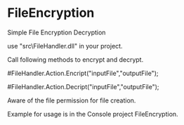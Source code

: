# FileEncryption
Simple File Encryption Decryption 

use "src\FileHandler.dll" in your project.

Call following methods to encrypt and decrypt.

#FileHandler.Action.Encript("inputFile","outputFile");

#FileHandler.Action.Decript("inputFile","outputFile");

Aware of the file permission for file creation.

Example for usage is in the Console project FileEncryption. 
